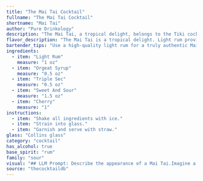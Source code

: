```yaml
---
title: "The Mai Tai Cocktail"
fullname: "The Mai Tai Cocktail"
shortname: "Mai Tai"
author: "Pure Drinkology"
description: "The Mai Tai, a tropical delight, belongs to the Tiki cocktail family, born in 1944 at Trader Vic's in Oakland, California.  This iconic rum-based cocktail is a vibrant blend of sweet and sour flavors, showcasing the Polynesian influence that swept the cocktail scene in the mid-20th century. "
flavor_description: "The Mai Tai is a tropical delight. Light rum provides a smooth base, while orgeat syrup adds a sweet almond essence. Triple sec offers a citrusy kick, balanced by the tartness of sweet and sour. The cherry adds a touch of fruity sweetness. Overall, it's a complex yet refreshing blend of sweet, sour, and exotic flavors. "
bartender_tips: "Use a high-quality light rum for a truly authentic Mai Tai.  Orgeat syrup can be tricky, so taste it before adding; some are too sweet.  Triple Sec adds citrus, but don't overdo it. Sweet and sour is essential, but adjust the amount for desired sweetness. A fresh lime wedge is a must for garnish. Shake well with ice for a frosty, refreshing drink. "
ingredients:
  - item: "Light Rum"
    measure: "1 oz"
  - item: "Orgeat Syrup"
    measure: "0.5 oz"
  - item: "Triple Sec"
    measure: "0.5 oz"
  - item: "Sweet And Sour"
    measure: "1.5 oz"
  - item: "Cherry"
    measure: "1"
instructions:
  - item: "Shake all ingredients with ice."
  - item: "Strain into glass."
  - item: "Garnish and serve with straw."
glass: "Collins glass"
category: "cocktail"
has_alcohol: true
base_spirit: "rum"
family: "sour"
visual: "## LLM Prompt: Describe the appearance of a Mai Tai.Imagine a classic Mai Tai, freshly poured into a chilled, tiki-style mug. Describe its **color**, **texture**, **garnish**, and **overall aesthetic**. **Focus on the following elements:*** **Color:** Is it a vibrant orange, a deep amber, or something in between? Does it have any layers or gradients?* **Texture:** Is it smooth and silky, or does it have a bit of a frothy head? Are there any ice cubes visible?* **Garnish:** What type of cherry adorns the rim? Is there a pineapple wedge, a sprig of mint, or another tropical garnish? * **Overall aesthetic:** Is it a visually stunning and inviting cocktail, perfect for a beachside sunset? Does it evoke a sense of tropical paradise?**Example response:**The Mai Tai is a vibrant orange, with a subtle amber hue at the bottom. It features a light, frothy head, almost like a cloud, that gives way to a smooth, silky texture. A bright red maraschino cherry sits perched on the rim, while a wedge of pineapple adds a touch of tropical flair. The overall aesthetic is one of vibrant color and refreshing coolness, perfect for a hot summer day. "
source: "thecocktaildb"
---
```


